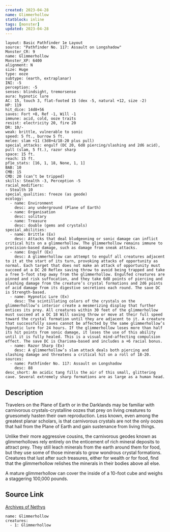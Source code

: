 ```yaml
---
created: 2023-04-28
name: Glimmerhollow
statblock: inline
tags: [monster]
updated: 2023-04-28
---
```

```statblock
layout: Basic Pathfinder 1e Layout
source: "Pathfinder No. 117: Assault on Longshadow"
Monster_CR: 9
name: Glimmerhollow
Monster_XP: 6400
alignment: N
size: Huge
type: ooze
subtype: (earth, extraplanar)
INI: -5
perception: -5
senses: blindsight, tremorsense
aura: hypnotic lure
AC: 15, touch 3, flat-footed 15 (dex -5, natural +12, size -2)
HP: 119
hit_dice: 14d8+56
saves: Fort +8, Ref -1, Will -1
immune: acid, cold, ooze traits
resist: electricity 20, fire 20
DR: 10/-
weak: brittle, vulnerable to sonic
speed: 5 ft., burrow 5 ft.
melee: slam +11 (3d8+4/18-20 plus pull)
special_attacks: engulf (DC 20, 6d8 piercing/slashing and 2d6 acid), pull (slam, 5 ft.), razor sharp
space: 15 ft.
reach: 15 ft.
pf1e_stats: [16, 1, 18, None, 1, 1]
BAB: 10
CMB: 15
CMD: 20 (can’t be tripped)
skills: Stealth -3, Perception -5
racial_modifiers:
- Stealth 10
special_qualities: freeze (as geode)
ecology:
  - name: Environment
    desc: any underground (Plane of Earth)
  - name: Organisation
    desc: solitary
  - name: Treasure
    desc: double (gems and crystals)
special_abilities:
  - name: Brittle (Ex)
    desc: Attacks that deal bludgeoning or sonic damage can inflict critical hits on a glimmerhollow. The glimmerhollow remains immune to precision-based damage, such as damage from sneak attacks.
  - name: Engulf (Ex)
    desc: A glimmerhollow can attempt to engulf all creatures adjacent to it at the start of its turn, provoking attacks of opportunity as normal. Each target that does not make an attack of opportunity must succeed at a DC 20 Reflex saving throw to avoid being trapped and take a free 5-foot step away from the glimmerhollow. Engulfed creatures are pinned and risk suffocation, and they take 6d8 points of piercing and slashing damage from the creature’s crystal formations and 2d6 points of acid damage from its digestive secretions each round. The save DC is Strength-based.
  - name: Hypnotic Lure (Ex)
    desc: The scintillating colors of the crystals on the glimmerhollow’s interior create a mesmerizing display that further entices its prey. All creatures within 30 feet of the glimmerhollow must succeed at a DC 18 Will saving throw or move at their full speed toward the crystal formation until they are adjacent to it. A creature that successfully saves cannot be affected by the same glimmerhollow’s hypnotic lure for 24 hours. If the glimmerhollow loses more than half its hit points from sonic damage, it loses the use of this ability until it is fully healed. This is a visual mind-affecting compulsion effect. The save DC is Charisma-based and includes a +6 racial bonus.
  - name: Razor Sharp (Ex)
    desc: A glimmerhollow’s slam attack deals both piercing and slashing damage and threatens a critical hit on a roll of 18-20.
sources:
  - name: Pathfinder No. 117: Assault on Longshadow
    desc: 88
desc_short: An acidic tang fills the air of this small, glittering cave. Several extremely sharp formations are as large as a human head.
```
## Description
Travelers on the Plane of Earth or in the Darklands may be familiar with carnivorous crystals-crystalline oozes that prey on living creatures to gruesomely hasten their own reproduction. Less known, even among the greatest planar scholars, is that carnivorous crystals are not the only oozes that hail from the Plane of Earth and gain sustenance from living things.

Unlike their more aggressive cousins, the carnivorous geodes known as glimmerhollows rely entirely on the enticement of rich mineral deposits to attract prey. They still leach minerals from the earth around them for food, but they use some of those minerals to grow wondrous crystal formations. Creatures that lust after such treasures, either for wealth or for food, find that the glimmerhollow relishes the minerals in their bodies above all else.

A mature glimmerhollow can cover the inside of a 10-foot cube and weighs a staggering 100,000 pounds.
## Source Link
[Archives of Nethys](https://aonprd.com/MonsterDisplay.aspx?ItemName=Glimmerhollow)
```encounter-table
name: Glimmerhollow
creatures:
  - 1: Glimmerhollow
```

